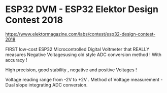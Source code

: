 
# ESP32 DVM - ESP32 Elektor Design Contest 2018 #

https://www.elektormagazine.com/labs/contest/esp32-design-contest-2018
 
FIRST low-cost ESP32 Microcontrolled Digital Voltmeter that REALLY measures Negative Voltagesusing old style ADC conversion method ! With accuracy !

High precision, good stability , negative and positive Voltages !

Voltage reading range from -2V to +2V . Method of Voltage measurement - Dual slope integrating ADC conversion.

